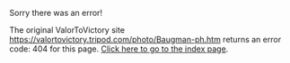 

Sorry there was an error!

The original ValorToVictory site https://valortovictory.tripod.com/photo/Baugman-ph.htm returns an error code: 404 for this page. [Click here to go to the index page](../index.md).